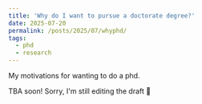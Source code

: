 ```yaml
---
title: 'Why do I want to pursue a doctorate degree?'
date: 2025-07-20
permalink: /posts/2025/07/whyphd/
tags:
  - phd
  - research
---
```


My motivations for wanting to do a phd.

TBA soon! Sorry, I'm still editing the draft 🥲
